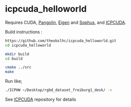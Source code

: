# icpcuda_helloworld

Requires CUDA, [Pangolin](https://github.com/stevenlovegrove/Pangolin), [Eigen](https://github.com/stevenlovegrove/eigen) and [Sophus](https://github.com/stevenlovegrove/Sophus), and [ICPCUDA](https://github.com/theobslhc/ICPCUDA).

Build instructions :

```bash
https://github.com/theobslhc/icpcuda_helloworld.git
cd icpcuda_helloworld

mkdir build
cd build

cmake ../src
make
```

Run like;

```bash
./ICPHW ~/Desktop/rgbd_dataset_freiburg1_desk/ -v
```
See [ICPCUDA](https://github.com/theobslhc/ICPCUDA) repository for details
